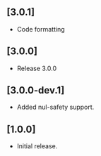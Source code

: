 ## [3.0.1]

* Code formatting

## [3.0.0]

* Release 3.0.0

## [3.0.0-dev.1]

* Added nul-safety support.

## [1.0.0]

* Initial release.
